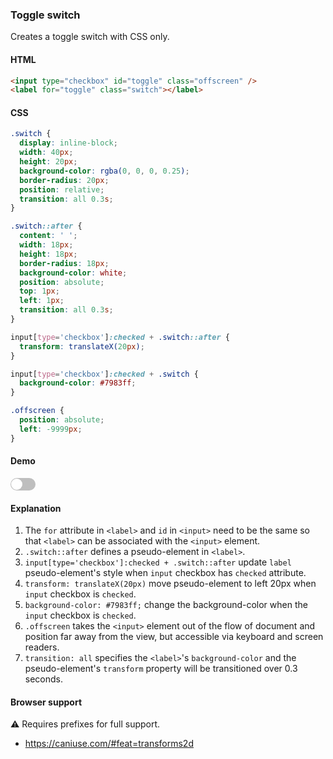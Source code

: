 ### Toggle switch

Creates a toggle switch with CSS only.

#### HTML

```html
<input type="checkbox" id="toggle" class="offscreen" />
<label for="toggle" class="switch"></label>
```

#### CSS

```css
.switch {
  display: inline-block;
  width: 40px;
  height: 20px;
  background-color: rgba(0, 0, 0, 0.25);
  border-radius: 20px;
  position: relative;
  transition: all 0.3s;
}

.switch::after {
  content: ' ';
  width: 18px;
  height: 18px;
  border-radius: 18px;
  background-color: white;
  position: absolute;
  top: 1px;
  left: 1px;
  transition: all 0.3s;
}

input[type='checkbox']:checked + .switch::after {
  transform: translateX(20px);
}

input[type='checkbox']:checked + .switch {
  background-color: #7983ff;
}

.offscreen {
  position: absolute;
  left: -9999px;
}
```

#### Demo

<div class="snippet-demo">
  <div class="snippet-demo__css-toggle-switch">
    <input type="checkbox" id="toggle" class="snippet-demo__offscreen" />
    <label for="toggle" class="snippet-demo__switch"></label>
  </div>
</div>

<style>
.snippet-demo__switch {
  display: inline-block;
  width: 40px;
  height: 20px;
  background-color: rgba(0, 0, 0, 0.25);
  border-radius: 20px;
  position: relative;
  transition: all 0.3s;
}

.snippet-demo__switch::after {
  content: " ";
  width: 18px;
  height: 18px;
  border-radius: 18px;
  background-color: white;
  position: absolute;
  top: 1px;
  left: 1px;
  transition: all 0.3s;
}

input[type="checkbox"].snippet-demo__offscreen:checked + .switch::after {
  transform: translateX(20px);
}

input[type="checkbox"].snippet-demo__offscreen:checked + .switch {
  background-color: #7983ff;
}

.snippet-demo__offscreen {
  position: absolute;
  left: -9999px;
}
</style>

#### Explanation

1. The `for` attribute in `<label>` and `id` in `<input>` need to be the same so that `<label>` can be associated with the `<input>` element.
2. `.switch::after` defines a pseudo-element in `<label>`.
3. `input[type='checkbox']:checked + .switch::after` update `label` pseudo-element's style when `input` checkbox has `checked` attribute.
4. `transform: translateX(20px)` move pseudo-element to left 20px when `input` checkbox is `checked`.
5. `background-color: #7983ff;` change the background-color when the `input` checkbox is `checked`.
6. `.offscreen` takes the `<input>` element out of the flow of document and position far away from the view, but accessible via keyboard and screen readers.
7. `transition: all` specifies the `<label>`'s `background-color` and the pseudo-element's `transform` property will be transitioned over 0.3 seconds.

#### Browser support

<span class="snippet__support-note">⚠️ Requires prefixes for full support.</span>

* https://caniuse.com/#feat=transforms2d

<!-- tags: visual, interactivity -->
